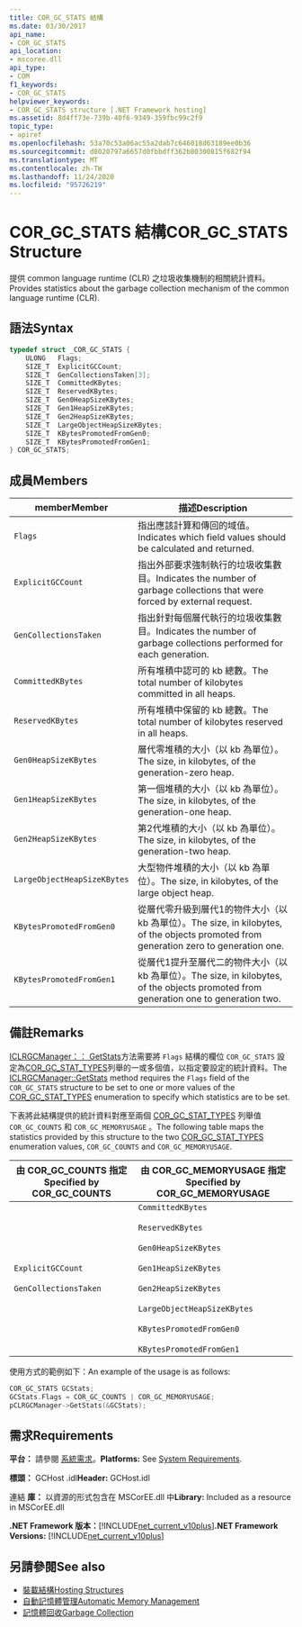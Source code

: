 ```yaml
---
title: COR_GC_STATS 結構
ms.date: 03/30/2017
api_name:
- COR_GC_STATS
api_location:
- mscoree.dll
api_type:
- COM
f1_keywords:
- COR_GC_STATS
helpviewer_keywords:
- COR_GC_STATS structure [.NET Framework hosting]
ms.assetid: 8d4ff73e-739b-40f6-9349-359fbc99c2f9
topic_type:
- apiref
ms.openlocfilehash: 53a70c53a06ac55a2dab7c646018d63189ee0b36
ms.sourcegitcommit: d8020797a6657d0fbbdff362b80300815f682f94
ms.translationtype: MT
ms.contentlocale: zh-TW
ms.lasthandoff: 11/24/2020
ms.locfileid: "95726219"
---
```

# <a name="cor_gc_stats-structure"></a><span data-ttu-id="33330-102">COR_GC_STATS 結構</span><span class="sxs-lookup"><span data-stu-id="33330-102">COR_GC_STATS Structure</span></span>

<span data-ttu-id="33330-103">提供 common language runtime (CLR) 之垃圾收集機制的相關統計資料。</span><span class="sxs-lookup"><span data-stu-id="33330-103">Provides statistics about the garbage collection mechanism of the common language runtime (CLR).</span></span>  
  
## <a name="syntax"></a><span data-ttu-id="33330-104">語法</span><span class="sxs-lookup"><span data-stu-id="33330-104">Syntax</span></span>  
  
```cpp  
typedef struct _COR_GC_STATS {  
    ULONG   Flags;
    SIZE_T  ExplicitGCCount;  
    SIZE_T  GenCollectionsTaken[3];  
    SIZE_T  CommittedKBytes;
    SIZE_T  ReservedKBytes;  
    SIZE_T  Gen0HeapSizeKBytes;  
    SIZE_T  Gen1HeapSizeKBytes;  
    SIZE_T  Gen2HeapSizeKBytes;  
    SIZE_T  LargeObjectHeapSizeKBytes;  
    SIZE_T  KBytesPromotedFromGen0;  
    SIZE_T  KBytesPromotedFromGen1;  
} COR_GC_STATS;  
```  
  
## <a name="members"></a><span data-ttu-id="33330-105">成員</span><span class="sxs-lookup"><span data-stu-id="33330-105">Members</span></span>  
  
|<span data-ttu-id="33330-106">member</span><span class="sxs-lookup"><span data-stu-id="33330-106">Member</span></span>|<span data-ttu-id="33330-107">描述</span><span class="sxs-lookup"><span data-stu-id="33330-107">Description</span></span>|  
|------------|-----------------|  
|`Flags`|<span data-ttu-id="33330-108">指出應該計算和傳回的域值。</span><span class="sxs-lookup"><span data-stu-id="33330-108">Indicates which field values should be calculated and returned.</span></span>|  
|`ExplicitGCCount`|<span data-ttu-id="33330-109">指出外部要求強制執行的垃圾收集數目。</span><span class="sxs-lookup"><span data-stu-id="33330-109">Indicates the number of garbage collections that were forced by external request.</span></span>|  
|`GenCollectionsTaken`|<span data-ttu-id="33330-110">指出針對每個層代執行的垃圾收集數目。</span><span class="sxs-lookup"><span data-stu-id="33330-110">Indicates the number of garbage collections performed for each generation.</span></span>|  
|`CommittedKBytes`|<span data-ttu-id="33330-111">所有堆積中認可的 kb 總數。</span><span class="sxs-lookup"><span data-stu-id="33330-111">The total number of kilobytes committed in all heaps.</span></span>|  
|`ReservedKBytes`|<span data-ttu-id="33330-112">所有堆積中保留的 kb 總數。</span><span class="sxs-lookup"><span data-stu-id="33330-112">The total number of kilobytes reserved in all heaps.</span></span>|  
|`Gen0HeapSizeKBytes`|<span data-ttu-id="33330-113">層代零堆積的大小（以 kb 為單位）。</span><span class="sxs-lookup"><span data-stu-id="33330-113">The size, in kilobytes, of the generation-zero heap.</span></span>|  
|`Gen1HeapSizeKBytes`|<span data-ttu-id="33330-114">第一個堆積的大小（以 kb 為單位）。</span><span class="sxs-lookup"><span data-stu-id="33330-114">The size, in kilobytes, of the generation-one heap.</span></span>|  
|`Gen2HeapSizeKBytes`|<span data-ttu-id="33330-115">第2代堆積的大小（以 kb 為單位）。</span><span class="sxs-lookup"><span data-stu-id="33330-115">The size, in kilobytes, of the generation-two heap.</span></span>|  
|`LargeObjectHeapSizeKBytes`|<span data-ttu-id="33330-116">大型物件堆積的大小（以 kb 為單位）。</span><span class="sxs-lookup"><span data-stu-id="33330-116">The size, in kilobytes, of the large object heap.</span></span>|  
|`KBytesPromotedFromGen0`|<span data-ttu-id="33330-117">從層代零升級到層代1的物件大小（以 kb 為單位）。</span><span class="sxs-lookup"><span data-stu-id="33330-117">The size, in kilobytes, of the objects promoted from generation zero to generation one.</span></span>|  
|`KBytesPromotedFromGen1`|<span data-ttu-id="33330-118">從層代1提升至層代二的物件大小（以 kb 為單位）。</span><span class="sxs-lookup"><span data-stu-id="33330-118">The size, in kilobytes, of the objects promoted from generation one to generation two.</span></span>|  
  
## <a name="remarks"></a><span data-ttu-id="33330-119">備註</span><span class="sxs-lookup"><span data-stu-id="33330-119">Remarks</span></span>  

 <span data-ttu-id="33330-120">[ICLRGCManager：： GetStats](iclrgcmanager-getstats-method.md)方法需要將 `Flags` 結構的欄位 `COR_GC_STATS` 設定為[COR_GC_STAT_TYPES](cor-gc-stat-types-enumeration.md)列舉的一或多個值，以指定要設定的統計資料。</span><span class="sxs-lookup"><span data-stu-id="33330-120">The [ICLRGCManager::GetStats](iclrgcmanager-getstats-method.md) method requires the `Flags` field of the `COR_GC_STATS` structure to be set to one or more values of the [COR_GC_STAT_TYPES](cor-gc-stat-types-enumeration.md) enumeration to specify which statistics are to be set.</span></span>  
  
 <span data-ttu-id="33330-121">下表將此結構提供的統計資料對應至兩個 [COR_GC_STAT_TYPES](cor-gc-stat-types-enumeration.md) 列舉值 `COR_GC_COUNTS` 和 `COR_GC_MEMORYUSAGE` 。</span><span class="sxs-lookup"><span data-stu-id="33330-121">The following table maps the statistics provided by this structure to the two [COR_GC_STAT_TYPES](cor-gc-stat-types-enumeration.md) enumeration values, `COR_GC_COUNTS` and `COR_GC_MEMORYUSAGE`.</span></span>  
  
|<span data-ttu-id="33330-122">由 COR_GC_COUNTS 指定</span><span class="sxs-lookup"><span data-stu-id="33330-122">Specified by COR_GC_COUNTS</span></span>|<span data-ttu-id="33330-123">由 COR_GC_MEMORYUSAGE 指定</span><span class="sxs-lookup"><span data-stu-id="33330-123">Specified by COR_GC_MEMORYUSAGE</span></span>|  
|----------------------------------|---------------------------------------|  
|`ExplicitGCCount`<br /><br /> `GenCollectionsTaken`|`CommittedKBytes`<br /><br /> `ReservedKBytes`<br /><br /> `Gen0HeapSizeKBytes`<br /><br /> `Gen1HeapSizeKBytes`<br /><br /> `Gen2HeapSizeKBytes`<br /><br /> `LargeObjectHeapSizeKBytes`<br /><br /> `KBytesPromotedFromGen0`<br /><br /> `KBytesPromotedFromGen1`|  
  
 <span data-ttu-id="33330-124">使用方式的範例如下：</span><span class="sxs-lookup"><span data-stu-id="33330-124">An example of the usage is as follows:</span></span>  
  
```cpp  
COR_GC_STATS GCStats;  
GCStats.Flags = COR_GC_COUNTS | COR_GC_MEMORYUSAGE;  
pCLRGCManager->GetStats(&GCStats);  
```  
  
## <a name="requirements"></a><span data-ttu-id="33330-125">需求</span><span class="sxs-lookup"><span data-stu-id="33330-125">Requirements</span></span>  

 <span data-ttu-id="33330-126">**平台：** 請參閱 [系統需求](../../get-started/system-requirements.md)。</span><span class="sxs-lookup"><span data-stu-id="33330-126">**Platforms:** See [System Requirements](../../get-started/system-requirements.md).</span></span>  
  
 <span data-ttu-id="33330-127">**標頭：** GCHost .idl</span><span class="sxs-lookup"><span data-stu-id="33330-127">**Header:** GCHost.idl</span></span>  
  
 <span data-ttu-id="33330-128">連結 **庫：** 以資源的形式包含在 MSCorEE.dll 中</span><span class="sxs-lookup"><span data-stu-id="33330-128">**Library:** Included as a resource in MSCorEE.dll</span></span>  
  
 <span data-ttu-id="33330-129">**.NET Framework 版本：**[!INCLUDE[net_current_v10plus](../../../../includes/net-current-v10plus-md.md)]</span><span class="sxs-lookup"><span data-stu-id="33330-129">**.NET Framework Versions:** [!INCLUDE[net_current_v10plus](../../../../includes/net-current-v10plus-md.md)]</span></span>  
  
## <a name="see-also"></a><span data-ttu-id="33330-130">另請參閱</span><span class="sxs-lookup"><span data-stu-id="33330-130">See also</span></span>

- [<span data-ttu-id="33330-131">裝載結構</span><span class="sxs-lookup"><span data-stu-id="33330-131">Hosting Structures</span></span>](hosting-structures.md)
- [<span data-ttu-id="33330-132">自動記憶體管理</span><span class="sxs-lookup"><span data-stu-id="33330-132">Automatic Memory Management</span></span>](../../../standard/automatic-memory-management.md)
- [<span data-ttu-id="33330-133">記憶體回收</span><span class="sxs-lookup"><span data-stu-id="33330-133">Garbage Collection</span></span>](../../../standard/garbage-collection/index.md)
